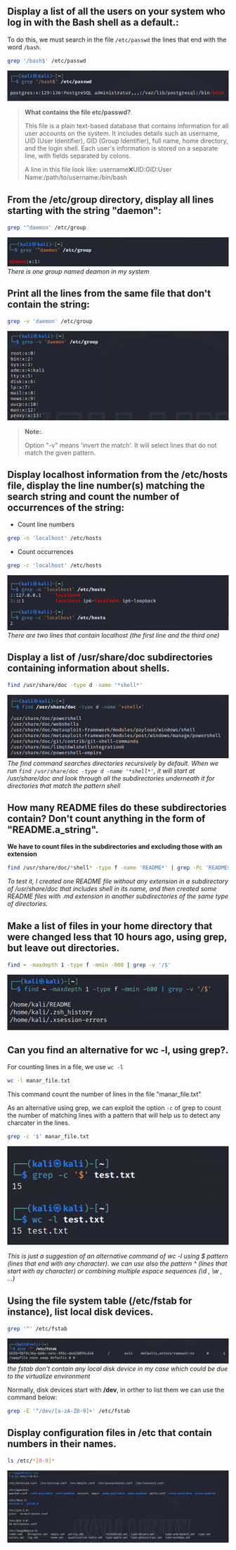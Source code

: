 ## Display a list of all the users on your system who log in with the Bash shell as a default.:
To do this, we must search in the file `/etc/passwd` the lines that end with the word `/bash`.
```bash 
grep '/bash$' /etc/passwd
```
![text](screenshots/1.png)

> **What contains the file etc/passwd?**.
>
>This file is a plain text-based database that contains information for all user accounts on the system. It includes details such as username, UID (User Identifier), GID (Group Identifier), full name, home directory, and the login shell. Each user's information is stored on a separate line, with fields separated by colons.
> 
> A line in this file look like:
> username:x:UID:GID:User Name:/path/to/username:/bin/bash

## From the /etc/group directory, display all lines starting with the string "daemon":
```bash 
grep '^daemon' /etc/group
```
![text](screenshots/2.png)
*There is one group named deamon in my system*

## Print all the lines from the same file that don't contain the string:
```bash 
grep -v 'daemon' /etc/group
```
![text](screenshots/3.png)
> **Note:**.
>
>Option "-v" means 'invert the match'. It will select lines that do not match the given pattern. 

## Display localhost information from the /etc/hosts file, display the line number(s) matching the search string and count the number of occurrences of the string:
- Count line numbers
```bash 
grep -n 'localhost' /etc/hosts
``` 
- Count occurrences
```bash 
grep -c 'localhost' /etc/hosts
```
![text](screenshots/4.png)
*There are two lines that contain localhost (the first line and the third one)*

## Display a list of /usr/share/doc subdirectories containing information about shells.
```bash 
find /usr/share/doc -type d -name '*shell*'
``` 

![text](screenshots/5.png)
*The find command searches directories recursively by default. When we run `find /usr/share/doc -type d -name '*shell*'`, it will start at /usr/share/doc and look through all the subdirectories underneath it for directories that match the pattern *shell**

## How many README files do these subdirectories contain? Don't count anything in the form of "README.a_string".
**We have to count files in the subdirectories and excluding those with an extension**
```bash 
find /usr/share/doc/*shell* -type f -name 'README*' | grep -Pc 'README$(?!\.)'
``` 
*To test it, I created one README file without any extension in a subdirectory of /usr/share/doc that includes shell in its name, and then created some README files with .md extension in another subdirectories of the same type of directories.*

## Make a list of files in your home directory that were changed less that 10 hours ago, using grep, but leave out directories.
```bash 
find ~ -maxdepth 1 -type f -mmin -600 | grep -v '/$'
``` 
![text](screenshots/7.png)

## Can you find an alternative for wc -l, using grep?.
For counting lines in a file, we use `wc -l`
```bash 
wc -l manar_file.txt
```
This command count the number of lines in the file "manar_file.txt"

As an alternative using grep, we can exploit the option `-c` of grep to count the number of matching lines with a pattern that will help us to detect any charcater in the lines. 

```bash 
grep -c '$' manar_file.txt
``` 
![text](screenshots/8.png)

*This is just a suggestion of an alternative command of wc -l using $ pattern (lines that end with any character). we can use also the pattern ^ (lines that start with ay character) or combining multiple espace sequences (\d , \w , ...)*

## Using the file system table (/etc/fstab for instance), list local disk devices.
```bash 
grep '^' /etc/fstab
``` 
![text](screenshots/9.png)
*the fstab don't contain any local disk device in my case which could be due to the virtualize environment*

Normally, disk devices start with **/dev**, in orther to list them we can use the command below:
```bash 
grep -E '^/dev/[a-zA-Z0-9]+' /etc/fstab
``` 
## Display configuration files in /etc that contain numbers in their names.
```bash 
ls /etc/*[0-9]*
``` 
![text](screenshots/10.png)
